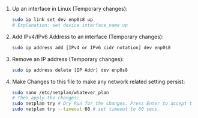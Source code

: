 1. Up an interface in Linux (Temporary changes):
    ```bash
    sudo ip link set dev enp0s8 up
    # Explanation: set device interface_name up 
    ```
2. Add IPv4/IPv6 Address to an interface (Temporary changes):
    ```bash
    sudo ip address add [IPv4 or IPv6 cidr notation] dev enp0s8
    ```
3. Remove an IP address (Temporary changes):
    ```bash
    sudo ip address delete [IP Addr] dev enp0s8
    ```
4. Make Changes to this file to make any network related setting persist:
    ```bash
    sudo nano /etc/netplan/whatever_plan
    # Then apply the changes:
    sudo netplan try # Dry Run for the changes. Press Enter to accept the changes. ctrl + c to cancel. Default timeout: 2 mins.
    sudo netplan try --timeout 60 # set timeout to 60 secs.
    
    ```
